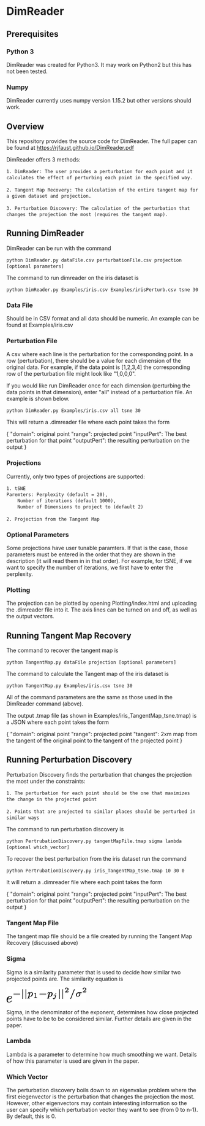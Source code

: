 # DimReader

## Prerequisites
### Python 3
DimReader was created for Python3.  It may work on Python2 but this has not been tested. 
### Numpy
DimReader currently uses numpy version 1.15.2 but other versions should work. 

## Overview

This repository provides the source code for DimReader.  The full paper can be found at https://rjfaust.github.io/DimReader.pdf

DimReader offers 3 methods:
    
    1. DimReader: The user provides a perturbation for each point and it calculates the effect of perturbing each point in the specified way.

    2. Tangent Map Recovery: The calculation of the entire tangent map for a given dataset and projection.

    3. Perturbation Discovery: The calculation of the perturbation that changes the projection the most (requires the tangent map).

## Running DimReader
DimReader can be run with the command

```
python DimReader.py dataFile.csv perturbationFile.csv projection [optional parameters]
```

The command to run dimreader on the iris dataset is

```
python DimReader.py Examples/iris.csv Examples/irisPerturb.csv tsne 30
```


### Data File
 Should be in CSV format and all data should be numeric. An example can be found at Examples/iris.csv

### Perturbation File
 A csv where each line is the perturbation for the corresponding point.  In a row (perturbation), there should be a value for each dimension of the original data.  For example, if the data point is [1,2,3,4] the corresponding row of the perturbation file might look like "1,0,0,0".

If you would like run DimReader once for each dimension (perturbing the data points in that dimension), enter "all" instead of a perturbation file. An example is shown below.

```
python DimReader.py Examples/iris.csv all tsne 30
```
This will return a .dimreader file where each point takes the form

{
    "domain": original point
    "range": projected point
    "inputPert": The best perturbation for that point
    "outputPert": the resulting perturbation on the output
}


### Projections


Currently, only two types of projections are supported:

    1. tSNE 
    Paremters: Perplexity (default = 20), 
        Number of iterations (default 1000), 
        Number of Dimensions to project to (default 2)

    2. Projection from the Tangent Map 


### Optional Parameters
Some projections have user tunable paramters. If that is the case, those parameters must be entered in the order that they are shown in the description (it will read them in in that order).  For example, for tSNE, if we want to specify the number of iterations, we first have to enter the perplexity. 

### Plotting
The projection can be plotted by opening Plotting/index.html and uploading the .dimreader file into it.  The axis lines can be turned on and off, as well as the output vectors.   


## Running Tangent Map Recovery
The command to recover the tangent map is

```
python TangentMap.py dataFile projection [optional parameters]
```

The command to calculate the Tangent map of the iris dataset is

```
python TangentMap.py Examples/iris.csv tsne 30
```

All of the command parameters are the same as those used in the DimReader command (above). 

The output .tmap file (as shown in Examples/iris_TangentMap_tsne.tmap) is a JSON where each point takes the form 

{
    "domain": original point
    "range": projected point
    "tangent": 2xm map from the tangent of the original point to the tangent of the projected point
}

## Running Perturbation Discovery
Perturbation Discovery finds the perturbation that changes the projection the most under the constraints:

    1. The perturbation for each point should be the one that maximizes the change in the projected point

    2. Points that are projected to similar places should be perturbed in similar ways



The command to run perturbation discovery is 

```
python PertrubationDiscovery.py tangentMapFile.tmap sigma lambda [optional which_vector]
```

To recover the best perturbation from the iris dataset run the command

```
python PertrubationDiscovery.py iris_TangentMap_tsne.tmap 10 30 0
```

It will return a .dimreader file where each point takes the form

{
    "domain": original point
    "range": projected point
    "inputPert": The best perturbation for that point
    "outputPert": the resulting perturbation on the output
}

### Tangent Map File
The tangent map file should be a file created by running the Tangent Map Recovery (discussed above)

### Sigma
Sigma is a similarity parameter that is used to decide how similar two projected points are.  The similarity equation is

![Simliarity Equation](/images/similarity.png  "Similarity Equation")

Sigma, in the denominator of the exponent, determines how close projected points have to be to be considered similar. Further details are given in the paper.

### Lambda
Lambda is a parameter to determine how much smoothing we want.  Details of how this parameter is used are given in the paper. 

### Which Vector
The perturbation discovery boils down to an eigenvalue problem where the first eiegenvector is the perturbation that changes the projection the most. However, other eigenvectors may contain interesting information so the user can specify which perturbation vector they want to see (from 0 to n-1). By default, this is 0. 





 
